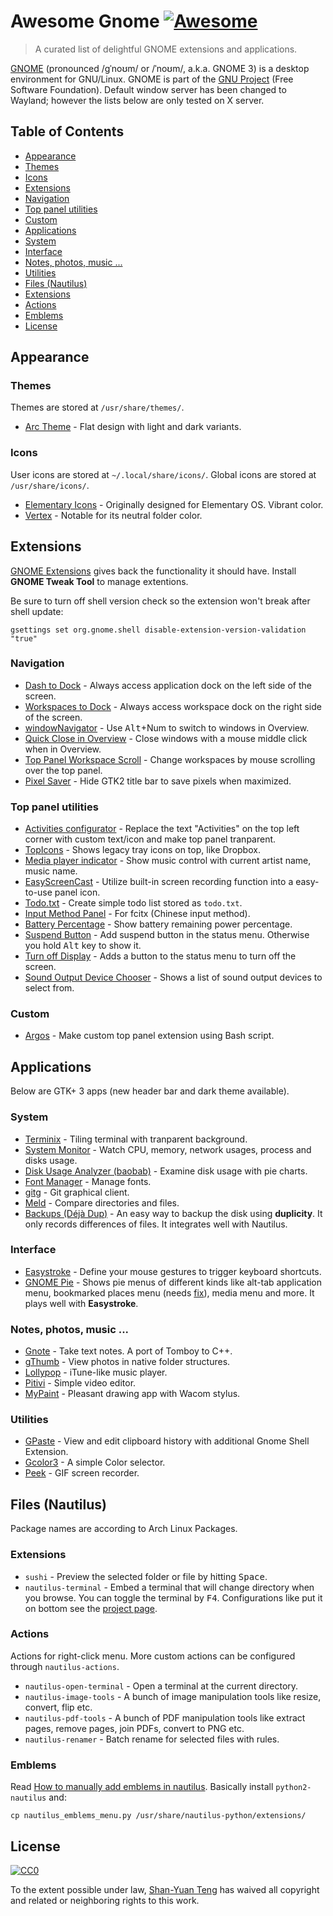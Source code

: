 # Awesome Gnome [![Awesome](https://cdn.rawgit.com/sindresorhus/awesome/d7305f38d29fed78fa85652e3a63e154dd8e8829/media/badge.svg)](https://github.com/sindresorhus/awesome)

> A curated list of delightful GNOME extensions and applications.

[GNOME](https://www.gnome.org/) (pronounced /ɡˈnoʊm/ or /ˈnoʊm/, a.k.a. GNOME 3) is a desktop environment for GNU/Linux. GNOME is part of the [GNU Project](http://www.gnu.org/) (Free Software Foundation). Default window server has been changed to Wayland; however the lists below are only tested on X server.

## Table of Contents
* [Appearance](#appearance)
 * [Themes](#themes)
 * [Icons](#icons)
* [Extensions](#extensions)
 * [Navigation](#navigation)
 * [Top panel utilities](#top-panel-utilities)
 * [Custom](#custom)
* [Applications](#applications)
 * [System](#system)
 * [Interface](#interface)
 * [Notes, photos, music ...](#notes-photos-music-)
 * [Utilities](#utilities)
* [Files (Nautilus)](#files-nautilus)
 * [Extensions](#extensions-1)
 * [Actions](#actions)
 * [Emblems](#emblems)
* [License](#license)


## Appearance

### Themes

Themes are stored at `/usr/share/themes/`.

* [Arc Theme](https://github.com/horst3180/Arc-theme) -  Flat design with light and dark variants.


### Icons

User icons are stored at `~/.local/share/icons/`. Global icons are stored at `/usr/share/icons/`.

* [Elementary Icons](https://github.com/elementary/icons) - Originally designed for Elementary OS. Vibrant color.
* [Vertex](https://github.com/horst3180/vertex-icons) - Notable for its neutral folder color.

## Extensions

[GNOME Extensions](https://extensions.gnome.org/) gives back the functionality it should have. Install **GNOME Tweak Tool** to manage extentions.

Be sure to turn off shell version check so the extension won't break after shell update:

```
gsettings set org.gnome.shell disable-extension-version-validation "true"
```

### Navigation

* [Dash to Dock](https://extensions.gnome.org/extension/307/dash-to-dock/) - Always access application dock on the left side of the screen.
* [Workspaces to Dock](https://extensions.gnome.org/extension/427/workspaces-to-dock/) - Always access workspace dock on the right side of the screen.
* [windowNavigator](https://extensions.gnome.org/extension/10/windownavigator/) - Use <kbd>Alt</kbd>+Num to switch to windows in Overview.
* [Quick Close in Overview](https://extensions.gnome.org/extension/352/middle-click-to-close-in-overview/) - Close windows with a mouse middle click when in Overview.
* [Top Panel Workspace Scroll](https://extensions.gnome.org/extension/701/top-panel-workspace-scroll/) - Change workspaces by mouse scrolling over the top panel.
* [Pixel Saver](https://extensions.gnome.org/extension/723/pixel-saver/) - Hide GTK2 title bar to save pixels when maximized.

### Top panel utilities

* [Activities configurator](https://extensions.gnome.org/extension/358/activities-configurator/) - Replace the text "Activities" on the top left corner with custom text/icon and make top panel tranparent.
* [TopIcons](https://extensions.gnome.org/extension/495/topicons/) - Shows legacy tray icons on top, like Dropbox.
* [Media player indicator](https://extensions.gnome.org/extension/55/media-player-indicator/) - Show music control with current artist name, music name.
* [EasyScreenCast](https://extensions.gnome.org/extension/690/easyscreencast/) - Utilize built-in screen recording function into a easy-to-use panel icon.
* [Todo.txt](https://extensions.gnome.org/extension/570/todotxt/) - Create simple todo list stored as `todo.txt`.
* [Input Method Panel](https://extensions.gnome.org/extension/261/kimpanel/) - For fcitx (Chinese input method).
* [Battery Percentage](https://extensions.gnome.org/extension/818/battery-percentage/) - Show battery remaining power percentage.
* [Suspend Button](https://extensions.gnome.org/extension/826/suspend-button/) - Add suspend button in the status menu. Otherwise you hold <kbd>Alt</kbd> key to show it.
* [Turn off Display](https://extensions.gnome.org/extension/897/turn-off-display/) - Adds a button to the status menu to turn off the screen.
* [Sound Output Device Chooser](https://extensions.gnome.org/extension/906/sound-output-device-chooser/) - Shows a list of sound output devices to select from.

### Custom

* [Argos](https://extensions.gnome.org/extension/1176/argos/) - Make custom top panel extension using Bash script.

## Applications

Below are GTK+ 3 apps (new header bar and dark theme available).

### System

* [Terminix](https://gnunn1.github.io/terminix-web/) - Tiling terminal with tranparent background.
* [System Monitor](https://wiki.gnome.org/Apps/SystemMonitor) - Watch CPU, memory, network usages, process and disks usage.
* [Disk Usage Analyzer (baobab)](https://wiki.gnome.org/Apps/Baobab) - Examine disk usage with pie charts.
* [Font Manager](https://fontmanager.github.io/) - Manage fonts.
* [gitg](https://wiki.gnome.org/Apps/Gitg) - Git graphical client.
* [Meld](http://meldmerge.org/) - Compare directories and files.
* [Backups (Déjà Dup)](https://wiki.gnome.org/Apps/DejaDup) - An easy way to backup the disk using **duplicity**. It only records differences of files. It integrates well with Nautilus.

### Interface

* [Easystroke](https://github.com/thjaeger/easystroke/wiki) - Define your mouse gestures to trigger keyboard shortcuts.
* [GNOME Pie](https://simmesimme.github.io/gnome-pie.html) - Shows pie menus of different kinds like alt-tab application menu, bookmarked places menu (needs [fix](https://gist.github.com/tanyuan/01dfc1f283a4de578968865db6b239f0)), media menu and more. It plays well with **Easystroke**.

### Notes, photos, music ...

* [Gnote](https://wiki.gnome.org/Apps/Gnote) - Take text notes. A port of Tomboy to C++.
* [gThumb](https://wiki.gnome.org/Apps/gthumb) - View photos in native folder structures.
* [Lollypop](https://gnumdk.github.io/lollypop-web/) - iTune-like music player.
* [Pitivi](http://www.pitivi.org/) - Simple video editor.
* [MyPaint](http://mypaint.org/) - Pleasant drawing app with Wacom stylus.

### Utilities

* [GPaste](https://github.com/Keruspe/GPaste) - View and edit clipboard history with additional Gnome Shell Extension.
* [Gcolor3](https://hjdskes.github.io/projects/gcolor3/) - A simple Color selector.
* [Peek](https://github.com/phw/peek) - GIF screen recorder.

## Files (Nautilus)

Package names are according to Arch Linux Packages.

### Extensions

* `sushi` - Preview the selected folder or file by hitting <kbd>Space</kbd>.
* `nautilus-terminal` - Embed a terminal that will change directory when you browse. You can toggle the terminal by <kbd>F4</kbd>. Configurations like put it on bottom see the [project page](http://projects.flogisoft.com/nautilus-terminal/).

### Actions

Actions for right-click menu. More custom actions can be configured through `nautilus-actions`.

* `nautilus-open-terminal` - Open a terminal at the current directory.
* `nautilus-image-tools` - A bunch of image manipulation tools like resize, convert, flip etc.
* `nautilus-pdf-tools` - A bunch of PDF manipulation tools like extract pages, remove pages, join PDFs, convert to PNG etc.
* `nautilus-renamer` - Batch rename for selected files with rules.

### Emblems

Read [How to manually add emblems in nautilus](http://www.webupd8.org/2011/12/how-to-manually-add-emblems-in-nautilus.html). Basically install `python2-nautilus` and:

```
cp nautilus_emblems_menu.py /usr/share/nautilus-python/extensions/
```

## License

[![CC0](http://mirrors.creativecommons.org/presskit/buttons/88x31/svg/cc-zero.svg)](https://creativecommons.org/publicdomain/zero/1.0/)

To the extent possible under law, [Shan-Yuan Teng](http://tengshanyuan.com/) has waived all copyright and related or neighboring rights to this work.
